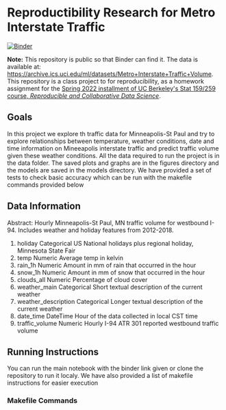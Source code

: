 # Reproductibility Research for Metro Interstate Traffic

[![Binder](https://mybinder.org/badge_logo.svg)]()

**Note:** This repository is public so that Binder can find it. The data is available at: https://archive.ics.uci.edu/ml/datasets/Metro+Interstate+Traffic+Volume. This repository is a class project to for reproducibility, as a homework assignment for the [Spring 2022 installment of UC Berkeley's Stat 159/259 course, _Reproducible and Collaborative Data Science_](https://ucb-stat-159-s22.github.io).

## Goals

In this project we explore th traffic data for Minneapolis-St Paul and try to explore relationships between temperature, weather conditions, date and time information on Mineeapolis interstate traffic and predict traffic volume given these weather conditions. All the data required to run the project is in the data folder. The saved plots and graphs are in the figures directory and the models are saved in the models directory. We have provided a set of tests to check basic accuracy which can be run with the makefile commands provided below

## Data Information

Abstract: Hourly Minneapolis-St Paul, MN traffic volume for westbound I-94. Includes weather and holiday features from 2012-2018.

1. holiday Categorical US National holidays plus regional holiday, Minnesota State Fair
2. temp Numeric Average temp in kelvin
3. rain_1h Numeric Amount in mm of rain that occurred in the hour
4. snow_1h Numeric Amount in mm of snow that occurred in the hour
5. clouds_all Numeric Percentage of cloud cover
6. weather_main Categorical Short textual description of the current weather
7. weather_description Categorical Longer textual description of the current weather
8. date_time DateTime Hour of the data collected in local CST time
9. traffic_volume Numeric Hourly I-94 ATR 301 reported westbound traffic volume

## Running Instructions

You can run the main notebook with the binder link given or clone the repository to run it localy. We have also provided a list of makefile instructions for easier execution

### Makefile Commands

